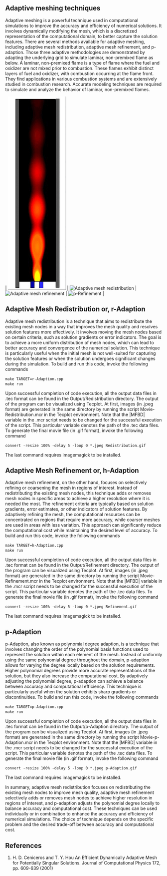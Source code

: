## Adaptive meshing techniques

Adaptive meshing is a powerful technique used in computational simulations to improve the accuracy and efficiency of numerical solutions. It involves dynamically modifying the mesh, which is a discretized representation of the computational domain, to better capture the solution features. There are several methods available for adaptive meshing, including adaptive mesh redistribution, adaptive mesh refinement, and p-adaption. Those three adaptive methodologies are demonstrated by adapting the underlying grid to simulate laminar, non-premixed flame as below.
A laminar, non-premixed flame is a type of flame where the fuel and oxidizer are not mixed prior to combustion. These flames exhibit distinct layers of fuel and oxidizer, with combustion occurring at the flame front. They find applications in various combustion systems and are extensively studied in combustion research. Accurate modeling techniques are required to simulate and analyze the behavior of laminar, non-premixed flames.


| ![Simulation of laminar, non-premixed flame](https://github.com/gpritam/Cpp/blob/main/AdaptiveMethods/Output/Flame/Flame.gif?raw=true) | ![Adaptive mesh redistribution](https://github.com/gpritam/Cpp/blob/main/AdaptiveMethods/Output/Redistribution/Redistribution.gif?raw=true) | ![Adaptive mesh refinement](https://github.com/gpritam/Cpp/blob/main/AdaptiveMethods/Output/Refinement/Refinement.gif?raw=true) | ![p-Refinement](https://github.com/gpritam/Cpp/blob/main/AdaptiveMethods/Output/p-Adaption/p-Adaption.gif?raw=true) |


## Adaptive Mesh Redistribution or, r-Adaption

Adaptive mesh redistribution is a technique that aims to redistribute the existing mesh nodes in a way that improves the mesh quality and resolves solution features more effectively. It involves moving the mesh nodes based on certain criteria, such as solution gradients or error indicators. The goal is to achieve a more uniform distribution of mesh nodes, which can lead to better accuracy and convergence of the numerical solution. This technique is particularly useful when the initial mesh is not well-suited for capturing the solution features or when the solution undergoes significant changes during the simulation. To build and run this code, invoke the following commands

```
make TARGET=r-Adaption.cpp
make run
```
Upon successful completion of code execution, all the output data files in .tec format can be found in the Output/Redistribution directory. The output of the program can be visualized using Tecplot. At first, images (in .jpeg format) are generated in the same directory by running the script Movie-Redistribution.mcr in the Tecplot environment. Note that the |MFBD| variable in the .mcr script needs to be changed for the successful execution of the script. This particular variable denotes the path of the .tec data files. To generate the final movie file (in .gif format), invoke the following command

```
convert -resize 100% -delay 5 -loop 0 *.jpeg Redistribution.gif
```
The last command requires imagemagick to be installed.



## Adaptive Mesh Refinement or, h-Adaption

Adaptive mesh refinement, on the other hand, focuses on selectively refining or coarsening the mesh in regions of interest. Instead of redistributing the existing mesh nodes, this technique adds or removes mesh nodes in specific areas to achieve a higher resolution where it is needed the most. The refinement criteria are typically based on solution gradients, error estimates, or other indicators of solution features. By adaptively refining the mesh, the computational resources can be concentrated on regions that require more accuracy, while coarser meshes are used in areas with less variation. This approach can significantly reduce the computational cost while maintaining the desired level of accuracy.
To build and run this code, invoke the following commands

```
make TARGET=h-Adaption.cpp
make run
```
Upon successful completion of code execution, all the output data files in .tec format can be found in the Output/Refinement directory. The output of the program can be visualized using Tecplot. At first, images (in .jpeg format) are generated in the same directory by running the script Movie-Refinement.mcr in the Tecplot environment. Note that the |MFBD| variable in the .mcr script needs to be changed for the successful execution of the script. This particular variable denotes the path of the .tec data files. To generate the final movie file (in .gif format), invoke the following command

```
convert -resize 100% -delay 5 -loop 0 *.jpeg Refinement.gif
```
The last command requires imagemagick to be installed.

## p-Adaption

p-Adaption, also known as polynomial degree adaption, is a technique that involves changing the order of the polynomial basis functions used to represent the solution within each element of the mesh. Instead of uniformly using the same polynomial degree throughout the domain, p-adaption allows for varying the degree locally based on the solution requirements. Higher polynomial degrees provide more accurate representations of the solution, but they also increase the computational cost. By adaptively adjusting the polynomial degree, p-adaption can achieve a balance between accuracy and computational efficiency. This technique is particularly useful when the solution exhibits sharp gradients or discontinuities. To build and run this code, invoke the following commands

```
make TARGET=p-Adaption.cpp
make run
```
Upon successful completion of code execution, all the output data files in .tec format can be found in the Output/p-Adaption directory. The output of the program can be visualized using Tecplot. At first, images (in .jpeg format) are generated in the same directory by running the script Movie-p-Adaption.mcr in the Tecplot environment. Note that the |MFBD| variable in the .mcr script needs to be changed for the successful execution of the script. This particular variable denotes the path of the .tec data files. To generate the final movie file (in .gif format), invoke the following command

```
convert -resize 100% -delay 5 -loop 0 *.jpeg p-Adaption.gif
```
The last command requires imagemagick to be installed.

In summary, adaptive mesh redistribution focuses on redistributing the existing mesh nodes to improve mesh quality, adaptive mesh refinement selectively adds or removes mesh nodes to achieve higher resolution in regions of interest, and p-adaption adjusts the polynomial degree locally to balance accuracy and computational cost. These techniques can be used individually or in combination to enhance the accuracy and efficiency of numerical simulations. The choice of technique depends on the specific problem and the desired trade-off between accuracy and computational cost.

## References

1. H. D. Ceniceros and T. Y. Hou An Efficient Dynamically Adaptive Mesh for Potentially Singular Solutions.
 Journal of Computational Physics 172, pp. 609-639 (2001)
